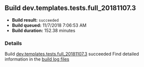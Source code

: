 ## Build dev.templates.tests.full_20181107.3
- **Build result:** `succeeded`
- **Build queued:** 11/7/2018 7:06:53 AM
- **Build duration:** 152.38 minutes
### Details
Build [dev.templates.tests.full_20181107.3](https://winappstudio.visualstudio.com/web/build.aspx?pcguid=a4ef43be-68ce-4195-a619-079b4d9834c2&builduri=vstfs%3a%2f%2f%2fBuild%2fBuild%2f26538) succeeded
Find detailed information in the [build log files](https://uwpctdiags.blob.core.windows.net/buildlogs/dev.templates.tests.full_20181107.3_logs.zip)
